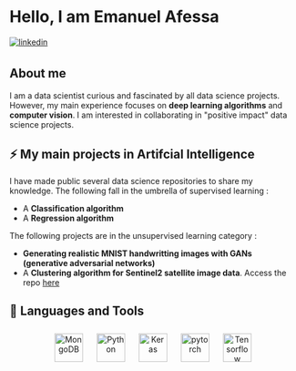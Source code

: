 

# Hello, I am Emanuel Afessa

<a href="https://linkedin.com/in/emanuelafessa/" target="_blank">
  <img src=https://img.shields.io/badge/linkedin-%231E77B5.svg?&style=for-the-badge&logo=linkedin&logoColor=white alt=linkedin style="margin-bottom: 5px;" />
</a>

## About me

I am a data scientist curious and fascinated by all data science projects. However, my main experience focuses on **deep learning algorithms** and **computer vision**.
I am interested in collaborating in "positive impact" data science projects.

## ⚡ My main projects in Artifcial Intelligence

 I have made public several data science repositories to share my knowledge. The following fall in the umbrella of supervised learning : 
* A **Classification algorithm**
* A **Regression algorithm** 

The following projects are in the unsupervised learning category : 
* **Generating realistic MNIST handwritting images with GANs (generative adversarial networks)**
* A **Clustering algorithm for Sentinel2 satellite image data**. Access the repo [here](https://github.com/EmanuelAfessa/Clustering_Satellite_Imagery)

## 🔧 Languages and Tools


<div align="center">  
<!---<img style="margin: 10px" src="https://www.mysql.com/common/logos/logo-mysql-170x115.png" alt="SQLite" height="50" /> --->
<img style="margin: 10px" src="https://profilinator.rishav.dev/skills-assets/mongodb-original-wordmark.svg" alt="MongoDB" height="50" />
<img style="margin: 10px" src="https://profilinator.rishav.dev/skills-assets/python-original.svg" alt="Python" height="50" />
<img style="margin: 10px" src="https://profilinator.rishav.dev/skills-assets/keras.png" alt="Keras" height="50" />  
<img style="margin: 10px" src="https://profilinator.rishav.dev/skills-assets/pytorch-icon.svg" alt="pytorch" height="50" />  
<img style="margin: 10px" src="https://upload.wikimedia.org/wikipedia/commons/thumb/2/2d/Tensorflow_logo.svg/langfr-440px-Tensorflow_logo.svg.png" alt="Tensorflow" height="50" />  

  
 
</div>




